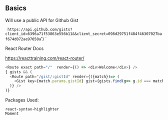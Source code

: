 ## Basics


Will use a public API for Github Gist

`
https://api.github.com/gists?client_id=6396a71f53863e556b11&&client_secret=098d29751f484f46307027baf674d072ae97050a`')
`

React Router Docs

https://reacttraining.com/react-router/

```js
<Route exact path="/"  render={() => <div>Welcome</div>} />
{ gists && (
  <Route path="/gist/:gistId" render={({match})=> (
    <Gist key={match.params.gistId} gist={gists.find(g=> g.id === match.params.gistId )} />
  )} />
)}
```


Packages Used:

```
react-syntax-highlighter
Moment
```